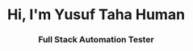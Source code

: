 <img src="">

<h1 align="center">Hi, I'm Yusuf Taha Human</h1>

<h3 align="center">Full Stack Automation Tester</h3>


